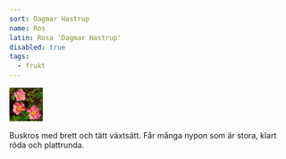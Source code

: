 ```yaml
---
sort: Dagmar Hastrup
name: Ros
latin: Rosa 'Dagmar Hastrup'
disabled: true
tags:
  - frukt
---
```


<img src="/img/rosa-dagmar-hastrup.jpg" width="60" data-srcset="1x, 1.5x, 2x" alt="Chaenomeles superba" data-attribution="https://www.blomsterlandet.se/tips-rad/vaxtinformation/utomhus/rosor/buskrosor/rugosa-ros-fru-dagmar-hastrup/">

Buskros med brett och tätt växtsätt. Får många nypon som är stora, klart röda och plattrunda.
